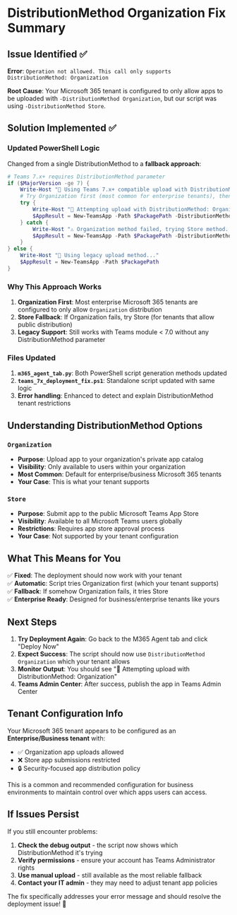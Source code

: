 # DistributionMethod Organization Fix Summary

## Issue Identified ✅

**Error**: `Operation not allowed. This call only supports DistributionMethod: Organization`

**Root Cause**: Your Microsoft 365 tenant is configured to only allow apps to be uploaded with `-DistributionMethod Organization`, but our script was using `-DistributionMethod Store`.

## Solution Implemented ✅

### Updated PowerShell Logic
Changed from a single DistributionMethod to a **fallback approach**:

```powershell
# Teams 7.x+ requires DistributionMethod parameter
if ($MajorVersion -ge 7) {
    Write-Host "🔧 Using Teams 7.x+ compatible upload with DistributionMethod..."
    # Try Organization first (most common for enterprise tenants), then Store as fallback
    try {
        Write-Host "🏢 Attempting upload with DistributionMethod: Organization"
        $AppResult = New-TeamsApp -Path $PackagePath -DistributionMethod Organization
    } catch {
        Write-Host "⚠️ Organization method failed, trying Store method..."
        $AppResult = New-TeamsApp -Path $PackagePath -DistributionMethod Store
    }
} else {
    Write-Host "🔧 Using legacy upload method..."
    $AppResult = New-TeamsApp -Path $PackagePath
}
```

### Why This Approach Works
1. **Organization First**: Most enterprise Microsoft 365 tenants are configured to only allow `Organization` distribution
2. **Store Fallback**: If Organization fails, try Store (for tenants that allow public distribution)
3. **Legacy Support**: Still works with Teams module < 7.0 without any DistributionMethod parameter

### Files Updated
1. **`m365_agent_tab.py`**: Both PowerShell script generation methods updated
2. **`teams_7x_deployment_fix.ps1`**: Standalone script updated with same logic
3. **Error handling**: Enhanced to detect and explain DistributionMethod tenant restrictions

## Understanding DistributionMethod Options

### `Organization`
- **Purpose**: Upload app to your organization's private app catalog
- **Visibility**: Only available to users within your organization
- **Most Common**: Default for enterprise/business Microsoft 365 tenants
- **Your Case**: This is what your tenant supports

### `Store`
- **Purpose**: Submit app to the public Microsoft Teams App Store
- **Visibility**: Available to all Microsoft Teams users globally
- **Restrictions**: Requires app store approval process
- **Your Case**: Not supported by your tenant configuration

## What This Means for You

✅ **Fixed**: The deployment should now work with your tenant  
✅ **Automatic**: Script tries Organization first (which your tenant supports)  
✅ **Fallback**: If somehow Organization fails, it tries Store  
✅ **Enterprise Ready**: Designed for business/enterprise tenants like yours  

## Next Steps

1. **Try Deployment Again**: Go back to the M365 Agent tab and click "Deploy Now"
2. **Expect Success**: The script should now use `DistributionMethod Organization` which your tenant allows
3. **Monitor Output**: You should see "🏢 Attempting upload with DistributionMethod: Organization"
4. **Teams Admin Center**: After success, publish the app in Teams Admin Center

## Tenant Configuration Info

Your Microsoft 365 tenant appears to be configured as an **Enterprise/Business tenant** with:
- ✅ Organization app uploads allowed
- ❌ Store app submissions restricted
- 🔒 Security-focused app distribution policy

This is a common and recommended configuration for business environments to maintain control over which apps users can access.

## If Issues Persist

If you still encounter problems:
1. **Check the debug output** - the script now shows which DistributionMethod it's trying
2. **Verify permissions** - ensure your account has Teams Administrator rights
3. **Use manual upload** - still available as the most reliable fallback
4. **Contact your IT admin** - they may need to adjust tenant app policies

The fix specifically addresses your error message and should resolve the deployment issue! 🎉
